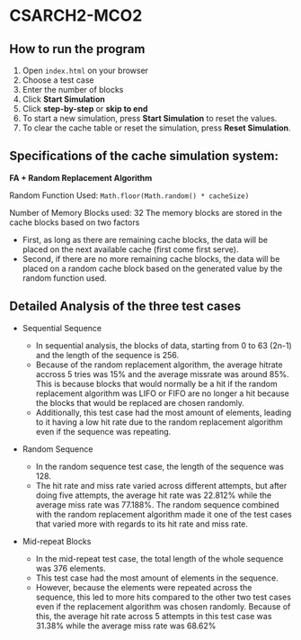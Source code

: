 # CSARCH2-MCO2

## How to run the program
1. Open `index.html` on your browser
2. Choose a test case
3. Enter the number of blocks
4. Click **Start Simulation**
5. Click **step-by-step** or **skip to end**
6. To start a new simulation, press **Start Simulation** to reset the values.
7. To clear the cache table or reset the simulation, press **Reset Simulation**.



## Specifications of the cache simulation system: 

**FA + Random Replacement Algorithm**

Random Function Used: `Math.floor(Math.random() * cacheSize)`

Number of Memory Blocks used: 32
The memory blocks are stored in the cache blocks based on two factors
- First, as long as there are remaining cache blocks, the data will be placed on the next available cache (first come first serve).
- Second, if there are no more remaining cache blocks, the data will be placed on a random cache block based on the generated value by the random function used.

  
## Detailed Analysis of the three test cases
- Sequential Sequence
  - In sequential analysis, the blocks of data, starting from 0 to 63 (2n-1) and the length of the sequence is 256.
  - Because of the random replacement algorithm, the average hitrate accross 5 tries was 15% and the average missrate was around 85%. This is because blocks that would normally be a hit if the random replacement algorithm was LIFO or FIFO are no longer a hit because the blocks that would be replaced are chosen randomly.
  - Additionally, this test case had the most amount of elements, leading to it having a low hit rate due to the random replacement algorithm even if the sequence was repeating. 

- Random Sequence
  - In the random sequence test case, the length of the sequence was 128.
  - The hit rate and miss rate varied across different attempts, but after doing five attempts, the average hit rate was 22.812% while the average miss rate was 77.188%. The random sequence combined with the random replacement algorithm made it one of the test cases that varied more with regards to its hit rate and miss rate.

- Mid-repeat Blocks
  - In the mid-repeat test case, the total length of the whole sequence was 376 elements.
  - This test case had the most amount of elements in the sequence.
  -  However, because the elements were repeated across the sequence, this led to more hits compared to the other two test cases even if the replacement algorithm was chosen randomly. Because of this, the average hit rate across 5 attempts in this test case was 31.38% while the average miss rate was 68.62%
 

